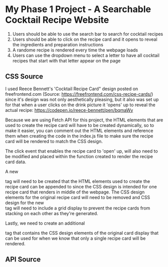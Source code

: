 # My Phase 1 Project - A Searchable Cocktail Recipe Website
1. Users should be able to use the search bar to search for cocktail recipes 
2. Users should be able to click on the recipe card and it opens to reveal the ingredients and preparation instructions
3. A randome recipe is rendered every time the webpage loads 
4. Users can use the dropdown menu to select a letter to have all cocktail recipes that start with that letter appear on the page 

## CSS Source 
I used Reece Bennett's 'Cocktail Recipe Card" design posted on freefrontend.com (Source: https://freefrontend.com/css-recipe-cards/) since it's design was not only aesthetically pleasing, but it also was set up for that when a user clicks on the drink picture it 'opens' up to reveal the actual recipe: https://codepen.io/reece-bennett/pen/bqmaWy

Because we are using Fetch API for this project, the HTML elements that are used to create the recipe card will have to be created dynamically, so to make it easier, you can comment out the HTML elements and reference them when creating the code in the index.js file to make sure the recipe card will be rendered to match the CSS design. 

The click event that enables the recipe card to 'open' up, will also need to be modified and placed within the function created to render the recipe card data. 

A new <div> tag will need to be created that the HTML elements used to create the recipe card can be appended to since the CSS design is intended for one recipe card that renders in middle of the webpage. The CSS design elements for the original recipe card will need to be removed and CSS design for the new <div> tag will need to include a grid display to prevent the recipe cards from stacking on each other as they're generated. 

Lastly, we need to create an additional <div> tag that contains the CSS design elements of the original card display that can be used for when we know that only a single recipe card will be rendered. 

## API Source 